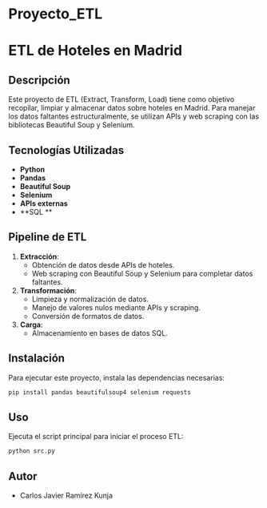 # Proyecto_ETL
# ETL de Hoteles en Madrid

## Descripción

Este proyecto de ETL (Extract, Transform, Load) tiene como objetivo recopilar, limpiar y almacenar datos sobre hoteles en Madrid. Para manejar los datos faltantes estructuralmente, se utilizan APIs y web scraping con las bibliotecas Beautiful Soup y Selenium.

## Tecnologías Utilizadas

- **Python**
- **Pandas**
- **Beautiful Soup**
- **Selenium**
- **APIs externas**
- \*\*SQL \*\*

## Pipeline de ETL

1. **Extracción**:
   - Obtención de datos desde APIs de hoteles.
   - Web scraping con Beautiful Soup y Selenium para completar datos faltantes.
2. **Transformación**:
   - Limpieza y normalización de datos.
   - Manejo de valores nulos mediante APIs y scraping.
   - Conversión de formatos de datos.
3. **Carga**:
   - Almacenamiento en bases de datos SQL.

## Instalación

Para ejecutar este proyecto, instala las dependencias necesarias:

```bash
pip install pandas beautifulsoup4 selenium requests
```

## Uso

Ejecuta el script principal para iniciar el proceso ETL:

```bash
python src.py
```

## Autor

- Carlos Javier Ramírez Kunja


